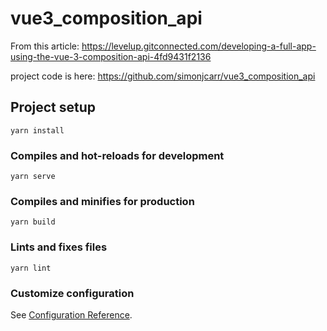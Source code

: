 # vue3_composition_api

From this article:
https://levelup.gitconnected.com/developing-a-full-app-using-the-vue-3-composition-api-4fd9431f2136

project code is here:
https://github.com/simonjcarr/vue3_composition_api

## Project setup
```
yarn install
```

### Compiles and hot-reloads for development
```
yarn serve
```

### Compiles and minifies for production
```
yarn build
```

### Lints and fixes files
```
yarn lint
```

### Customize configuration
See [Configuration Reference](https://cli.vuejs.org/config/).
